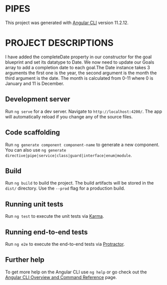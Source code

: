 # PIPES

This project was generated with [Angular CLI](https://github.com/angular/angular-cli) version 11.2.12.
# PROJECT DESCRIPTIONS
I have added the completeDate property in our constructor for the goal blueprint and set its datatype to Date. We now need to update our Goals array to add a completion date to each goal.The Date instance takes 3 arguments the first one is the year, the second argument is the month the third argument is the date. The month is calculated from 0-11 where 0 is January and 11 is December.

## Development server

Run `ng serve` for a dev server. Navigate to `http://localhost:4200/`. The app will automatically reload if you change any of the source files.

## Code scaffolding

Run `ng generate component component-name` to generate a new component. You can also use `ng generate directive|pipe|service|class|guard|interface|enum|module`.

## Build

Run `ng build` to build the project. The build artifacts will be stored in the `dist/` directory. Use the `--prod` flag for a production build.

## Running unit tests

Run `ng test` to execute the unit tests via [Karma](https://karma-runner.github.io).

## Running end-to-end tests

Run `ng e2e` to execute the end-to-end tests via [Protractor](http://www.protractortest.org/).

## Further help

To get more help on the Angular CLI use `ng help` or go check out the [Angular CLI Overview and Command Reference](https://angular.io/cli) page.
